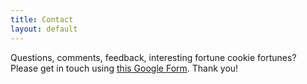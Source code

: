 ```yaml
---
title: Contact
layout: default
---
```

Questions, comments, feedback, interesting fortune cookie fortunes? Please get in touch using [this Google Form](https://forms.gle/ab4P4uNorjVcz29F7). Thank you!
